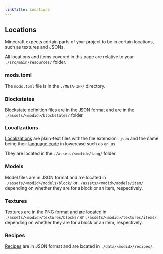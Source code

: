 ```yaml
---
linkTitle: Locations
---
```


<article class="docs-entry">
<h1 id="locations">Locations<a class="headerlink" href="#locations" title="Permanent link"> </a></h1>
<p>Minecraft expects certain parts of your project to be in certain locations, such as textures and JSONs.</p>
<p>All locations and items covered in this page are relative to your <code>./src/main/resources/</code> folder.</p>
<h3 id="modstoml">mods.toml<a class="headerlink" href="#modstoml" title="Permanent link"> </a></h3>
<p>The <code>mods.toml</code> file is in the <code>./META-INF/</code> directory.</p>
<h3 id="blockstates">Blockstates<a class="headerlink" href="#blockstates" title="Permanent link"> </a></h3>
<p>Blockstate definition files are in the JSON format and are in the <code>./assets/&lt;modid&gt;/blockstates/</code> folder.</p>
<h3 id="localizations">Localizations<a class="headerlink" href="#localizations" title="Permanent link"> </a></h3>
<p><a href="../../concepts/internationalization/index.htm">Localizations</a> are plain-text files with the file extension <code>.json</code> and the name being their <a href="https://msdn.microsoft.com/en-us/library/ee825488(v=cs.20).aspx">language code</a> in lowercase such as <code>en_us</code>.</p>
<p>They are located in the <code>./assets/&lt;modid&gt;/lang/</code> folder.</p>
<h3 id="models">Models<a class="headerlink" href="#models" title="Permanent link"> </a></h3>
<p>Model files are in JSON format and are located in <code>./assets/&lt;modid&gt;/models/block/</code> or <code>./assets/&lt;modid&gt;/models/item/</code> depending on whether they are for a block or an item, respectively.</p>
<h3 id="textures">Textures<a class="headerlink" href="#textures" title="Permanent link"> </a></h3>
<p>Textures are in the PNG format and are located in <code>./assets/&lt;modid&gt;/textures/blocks/</code> or <code>./assets/&lt;modid&gt;/textures/items/</code> depending on whether they are for a block or an item, respectively.</p>
<h3 id="recipes">Recipes<a class="headerlink" href="#recipes" title="Permanent link"> </a></h3>
<p><a href="../../utilities/recipes/index.htm">Recipes</a> are in JSON format and are located in <code>./data/&lt;modid&gt;/recipes/</code>.</p>
</article>